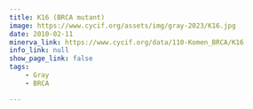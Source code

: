```yaml
---
title: K16 (BRCA mutant)
image: https://www.cycif.org/assets/img/gray-2023/K16.jpg
date: 2010-02-11
minerva_link: https://www.cycif.org/data/110-Komen_BRCA/K16
info_link: null
show_page_link: false
tags:
    - Gray
    - BRCA

---
```

